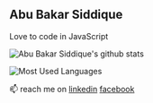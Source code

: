## Abu Bakar Siddique

Love to code in JavaScript

![Abu Bakar Siddique's github stats](https://github-readme-stats.vercel.app/api?username=siddique000&count_private=true)

![Most Used Languages](https://github-readme-stats.vercel.app/api/top-langs/?username=siddique000&layout=compact)


📫 reach me on [linkedin](https://linkedin.com/in/siddique000) [facebook](https://facebook.com/ab.siddique786)

